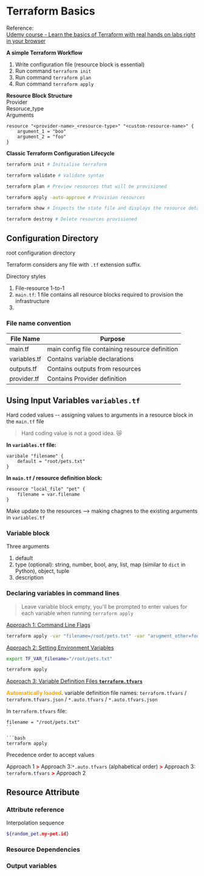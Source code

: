 # Terraform Basics

Reference: \
[Udemy course - Learn the basics of Terraform with real hands on labs right in your browser](https://www.udemy.com/share/1057P2/)

**A simple Terraform Workflow**
1. Write configuration file (resource block is essential)
1. Run command `terraform init`
1. Run command `terraform plan`
1. Run command `terraform apply`

**Resource Block Structure** \
Provider\
Resoruce_type\
Arguments 

```
resource "<provider-name>_<resource-type>" "<custom-resource-name>" {
    argument_1 = "boo"
    argument_2 = "foo"
}
```

**Classic Terraform Configuration Lifecycle**
```bash
terraform init # Initialise terraform

terraform validate # Validate syntax

terraform plan # Preview resources that will be provisioned

terraform apply -auto-approve # Provision resources

terraform show # Inspects the state file and displays the resource details

terraform destroy # Delete resources provisioned
```

## Configuration Directory

root configuration directory

Terraform considers any file with `.tf` extension suffix.

Directory styles
1. File-resource 1-to-1
1. `main.tf`: 1 file contains all resource blocks required to provision the infrastructure
1. 

### File name convention

| File Name | Purpose | 
|-----------|---------|
| main.tf   | main config file containing resource definition |
| variables.tf | Contains variable declarations |
| outputs.tf | Contains outputs from resources | 
| provider.tf | Contains Provider definition |

## Using Input Variables `variables.tf`

Hard coded values -- assigning values to arguments in a resource block in the `main.tf` file 

> Hard coding value is not a good idea. 😿

**In `variables.tf` file:**

```
varibale "filename" {
    default = "root/pets.txt"
}
```

**In `main.tf` / resource definition block:**

```
resource "local_file" "pet" {
    filename = var.filename
}
```

Make update to the resources --> making chagnes to the existing arguments in `variables.tf`

### Variable block

Three arguments
1. default
1. type (optional): string, number, bool, any, list, map (similar to `dict` in Python), object, tuple
1. description

### Declaring variables in command lines

> Leave variable block empty, you'll be prompted to enter values for each variable when running `terraform apply`

<u>Approach 1: Command Line Flags</u>

```bash
terraform apply -var "filename=/root/pets.txt" -var "arugment_other=foo bar"
```

<u>Approach 2: Setting Environment Variables</u>

```bash
export TF_VAR_filename="/root/pets.txt"

terraform apply
```

<u>Approach 3: Variable Definition Files **`terraform.tfvars`**</u>

<span style="color:orange">**Automatically loaded**</span>. variable definition file names: `terraform.tfvars` / `terraform.tfvars.json` / `*.auto.tfvars` / `*.auto.tfvars.json`

In `terraform.tfvars` file:

```
filename = "/root/pets.txt"
``

```bash
terraform apply
```

Precedence order to accept values

Approach 1                                      <span style="color:red">**>**</span> 
Approach 3:`*.auto.tfvars` (alphabetical order) <span style="color:red">**>**</span> 
Approach 3: `terraform.tfvars`                  <span style="color:red">**>**</span> 
Approach 2

## Resource Attribute


### Attribute reference

Interpolation sequence

```bash
${random_pet.my-pet.id}
```

### Resource Dependencies


### Output variables